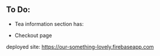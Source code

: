 ## To Do:
<!-- - Search by name -->
<!-- - Search by category with drop down list -->
<!-- - Table with column for image, and tea information -->
<!-- - Quantity drop down number list -->
<!-- - Add to bag button -->
<!-- - New items added to bag default to qty of 1, if no qty is selected -->
<!-- - Checkout button -->
<!-- - Checkout/bag starts empty, then updates with number of items -->
- Tea information section has:
<!-- - Price, Caffeine Scale, Ingredients, Rating -->
<!-- - In Stock? - shows Yes or No when True/False respectively -->
<!-- - Categories - goes through categories list and displays each one -->
- Checkout page
<!-- - Order total -->
<!-- - Lists each item that was added from the previous page, and includes its quantity -->
<!-- - Ability to edit quantity -->
<!-- - Editing quantity updates the sub-total and order total -->
<!-- - Ability to remove a product, which then updates the order total -->
<!-- - Items in checkout show the caffeine scale, ingredients, rating, and sub-total -->

deployed site: https://our-something-lovely.firebaseapp.com

